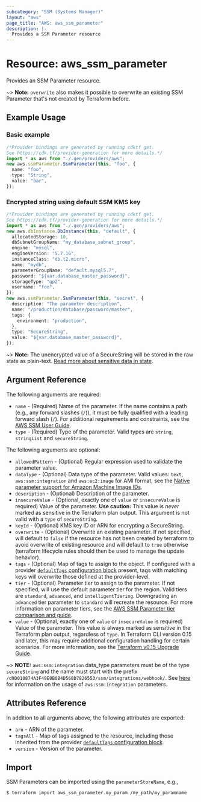 ```yaml
---
subcategory: "SSM (Systems Manager)"
layout: "aws"
page_title: "AWS: aws_ssm_parameter"
description: |-
  Provides a SSM Parameter resource
---
```


# Resource: aws\_ssm\_parameter

Provides an SSM Parameter resource.

\~> **Note:** `overwrite` also makes it possible to overwrite an existing SSM Parameter that's not created by Terraform before.

## Example Usage

### Basic example

```typescript
/*Provider bindings are generated by running cdktf get.
See https://cdk.tf/provider-generation for more details.*/
import * as aws from "./.gen/providers/aws";
new aws.ssmParameter.SsmParameter(this, "foo", {
  name: "foo",
  type: "String",
  value: "bar",
});

```

### Encrypted string using default SSM KMS key

```typescript
/*Provider bindings are generated by running cdktf get.
See https://cdk.tf/provider-generation for more details.*/
import * as aws from "./.gen/providers/aws";
new aws.dbInstance.DbInstance(this, "default", {
  allocatedStorage: 10,
  dbSubnetGroupName: "my_database_subnet_group",
  engine: "mysql",
  engineVersion: "5.7.16",
  instanceClass: "db.t2.micro",
  name: "mydb",
  parameterGroupName: "default.mysql5.7",
  password: "${var.database_master_password}",
  storageType: "gp2",
  username: "foo",
});
new aws.ssmParameter.SsmParameter(this, "secret", {
  description: "The parameter description",
  name: "/production/database/password/master",
  tags: {
    environment: "production",
  },
  type: "SecureString",
  value: "${var.database_master_password}",
});

```

\~> **Note:** The unencrypted value of a SecureString will be stored in the raw state as plain-text.
[Read more about sensitive data in state](https://www.terraform.io/docs/state/sensitive-data.html).

## Argument Reference

The following arguments are required:

* `name` - (Required) Name of the parameter. If the name contains a path (e.g., any forward slashes (`/`)), it must be fully qualified with a leading forward slash (`/`). For additional requirements and constraints, see the [AWS SSM User Guide](https://docs.aws.amazon.com/systems-manager/latest/userguide/sysman-parameter-name-constraints.html).
* `type` - (Required) Type of the parameter. Valid types are `string`, `stringList` and `secureString`.

The following arguments are optional:

* `allowedPattern` - (Optional) Regular expression used to validate the parameter value.
* `dataType` - (Optional) Data type of the parameter. Valid values: `text`, `aws:ssm:integration` and `aws:ec2:image` for AMI format, see the [Native parameter support for Amazon Machine Image IDs](https://docs.aws.amazon.com/systems-manager/latest/userguide/parameter-store-ec2-aliases.html).
* `description` - (Optional) Description of the parameter.
* `insecureValue` - (Optional, exactly one of `value` or `insecureValue` is required) Value of the parameter. **Use caution:** This value is *never* marked as sensitive in the Terraform plan output. This argument is not valid with a `type` of `secureString`.
* `keyId` - (Optional) KMS key ID or ARN for encrypting a SecureString.
* `overwrite` - (Optional) Overwrite an existing parameter. If not specified, will default to `false` if the resource has not been created by terraform to avoid overwrite of existing resource and will default to `true` otherwise (terraform lifecycle rules should then be used to manage the update behavior).
* `tags` - (Optional) Map of tags to assign to the object. If configured with a provider [`defaultTags` configuration block](https://registry.terraform.io/providers/hashicorp/aws/latest/docs#default_tags-configuration-block) present, tags with matching keys will overwrite those defined at the provider-level.
* `tier` - (Optional) Parameter tier to assign to the parameter. If not specified, will use the default parameter tier for the region. Valid tiers are `standard`, `advanced`, and `intelligentTiering`. Downgrading an `advanced` tier parameter to `standard` will recreate the resource. For more information on parameter tiers, see the [AWS SSM Parameter tier comparison and guide](https://docs.aws.amazon.com/systems-manager/latest/userguide/parameter-store-advanced-parameters.html).
* `value` - (Optional, exactly one of `value` or `insecureValue` is required) Value of the parameter. This value is always marked as sensitive in the Terraform plan output, regardless of `type`. In Terraform CLI version 0.15 and later, this may require additional configuration handling for certain scenarios. For more information, see the [Terraform v0.15 Upgrade Guide](https://www.terraform.io/upgrade-guides/0-15.html#sensitive-output-values).

\~> **NOTE:** `aws:ssm:integration` data\_type parameters must be of the type `secureString` and the name must start with the prefix `/d9D010874A3F49E0B0B4D568D7826553/ssm/integrations/webhook/`. See [here](https://docs.aws.amazon.com/systems-manager/latest/userguide/creating-integrations.html) for information on the usage of `aws:ssm:integration` parameters.

## Attributes Reference

In addition to all arguments above, the following attributes are exported:

* `arn` - ARN of the parameter.
* `tagsAll` - Map of tags assigned to the resource, including those inherited from the provider [`defaultTags` configuration block](https://registry.terraform.io/providers/hashicorp/aws/latest/docs#default_tags-configuration-block).
* `version` - Version of the parameter.

## Import

SSM Parameters can be imported using the `parameterStoreName`, e.g.,

```console
$ terraform import aws_ssm_parameter.my_param /my_path/my_paramname
```
